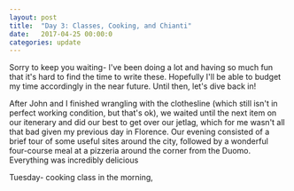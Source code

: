 ```yaml
---
layout: post
title:  "Day 3: Classes, Cooking, and Chianti"
date:   2017-04-25 00:00:0
categories: update
---
```


Sorry to keep you waiting- I've been doing a lot and having so much fun that it's hard to find the time to write these. Hopefully I'll be able to budget my time accordingly in the near future. Until then, let's dive back in!

After John and I finished wrangling with the clothesline (which still isn't in perfect working condition, but that's ok), we waited until the next item on our itenerary and did our best to get over our jetlag, which for me wasn't all that bad given my previous day in Florence. Our evening consisted of a brief tour of some useful sites around the city, followed by a wonderful four-course meal at a pizzeria around the corner from the Duomo. Everything was incredibly delicious

Tuesday- cooking class in the morning,
